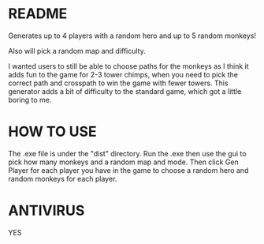 # README

Generates up to 4 players with a random hero and up to 5 random monkeys!

Also will pick a random map and difficulty.

I wanted users to still be able to choose paths for the monkeys as I think it adds fun to the game for 2-3 tower chimps, when you need to pick the correct path and crosspath to win the game with fewer towers. This generator adds a bit of difficulty to the standard game, which got a little boring to me.

# HOW TO USE
The .exe file is under the "dist" directory. Run the .exe then use the gui to pick how many monkeys and a random map and mode. Then click Gen Player for each player you have in the game to choose a random hero and random monkeys for each player.

# ANTIVIRUS
YES
